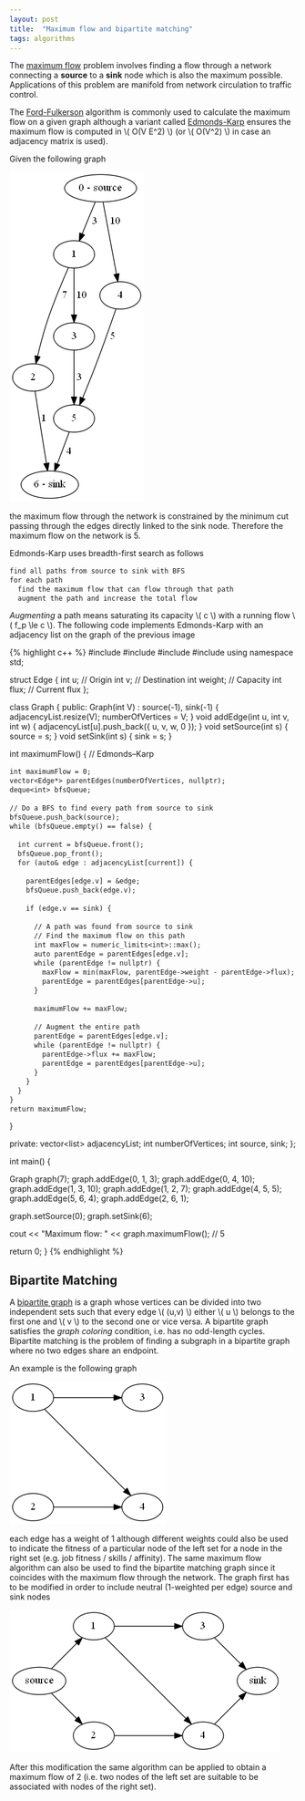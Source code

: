 ```yaml
---
layout: post
title:  "Maximum flow and bipartite matching"
tags: algorithms
---
```


The [maximum flow](https://en.wikipedia.org/wiki/Maximum_flow_problem) problem involves finding a flow through a network connecting a **source** to a **sink** node which is also the maximum possible. Applications of this problem are manifold from network circulation to traffic control.

The [Ford-Fulkerson](https://en.wikipedia.org/wiki/Ford%E2%80%93Fulkerson_algorithm) algorithm is commonly used to calculate the maximum flow on a given graph although a variant called [Edmonds-Karp](https://en.wikipedia.org/wiki/Edmonds%E2%80%93Karp_algorithm) ensures the maximum flow is computed in \\( O(V E^2) \\) (or \\( O(V^2) \\) in case an adjacency matrix is used).

Given the following graph

![image](/images/posts/maximumflow1.png)

the maximum flow through the network is constrained by the minimum cut passing through the edges directly linked to the sink node. Therefore the maximum flow on the network is 5.

Edmonds-Karp uses breadth-first search as follows

	find all paths from source to sink with BFS
	for each path
	  find the maximum flow that can flow through that path
	  augment the path and increase the total flow

*Augmenting* a path means saturating its capacity \\( c \\) with a running flow \\( f_p \le c \\). The following code implements Edmonds-Karp with an adjacency list on the graph of the previous image

{% highlight c++ %}
#include <iostream>
#include <vector>
#include <list>
#include <queue>
using namespace std;

struct Edge {
  int u; // Origin
  int v; // Destination
  int weight; // Capacity
  int flux; // Current flux
};

class Graph {
public:
  Graph(int V) : source(-1), sink(-1) {
    adjacencyList.resize(V);
    numberOfVertices = V;
  }
  void addEdge(int u, int v, int w) {
    adjacencyList[u].push_back({ u, v, w, 0 });
  }
  void setSource(int s) {
    source = s;
  }
  void setSink(int s) {
    sink = s;
  }

  int maximumFlow() { // Edmonds–Karp

    int maximumFlow = 0;
    vector<Edge*> parentEdges(numberOfVertices, nullptr);
    deque<int> bfsQueue;

    // Do a BFS to find every path from source to sink
    bfsQueue.push_back(source);
    while (bfsQueue.empty() == false) {

      int current = bfsQueue.front();
      bfsQueue.pop_front();
      for (auto& edge : adjacencyList[current]) {

        parentEdges[edge.v] = &edge;
        bfsQueue.push_back(edge.v);

        if (edge.v == sink) {

          // A path was found from source to sink
          // Find the maximum flow on this path
          int maxFlow = numeric_limits<int>::max();
          auto parentEdge = parentEdges[edge.v];
          while (parentEdge != nullptr) {
            maxFlow = min(maxFlow, parentEdge->weight - parentEdge->flux);
            parentEdge = parentEdges[parentEdge->u];
          }

          maximumFlow += maxFlow;

          // Augment the entire path
          parentEdge = parentEdges[edge.v];
          while (parentEdge != nullptr) {
            parentEdge->flux += maxFlow;
            parentEdge = parentEdges[parentEdge->u];
          }
        }
      }
    }
    return maximumFlow;
  }

private:
  vector<list<Edge>> adjacencyList;
  int numberOfVertices;
  int source, sink;
};


int main() {

  Graph graph(7);
  graph.addEdge(0, 1, 3);
  graph.addEdge(0, 4, 10);
  graph.addEdge(1, 3, 10);
  graph.addEdge(1, 2, 7);
  graph.addEdge(4, 5, 5);
  graph.addEdge(5, 6, 4);
  graph.addEdge(2, 6, 1);

  graph.setSource(0);
  graph.setSink(6);

  cout << "Maximum flow: " << graph.maximumFlow(); // 5

  return 0;
}
{% endhighlight %}

Bipartite Matching
------------------

A [bipartite graph](https://en.wikipedia.org/wiki/Bipartite_graph) is a graph whose vertices can be divided into two independent sets such that every edge \\( (u,v) \\) either \\( u \\) belongs to the first one and \\( v \\) to the second one or vice versa. A bipartite graph satisfies the *graph coloring* condition, i.e. has no odd-length cycles. Bipartite matching is the problem of finding a subgraph in a bipartite graph where no two edges share an endpoint.

An example is the following graph

![image](/images/posts/maximumflow2.png)

each edge has a weight of 1 although different weights could also be used to indicate the fitness of a particular node of the left set for a node in the right set (e.g. job fitness / skills / affinity). The same maximum flow algorithm can also be used to find the bipartite matching graph since it coincides with the maximum flow through the network. The graph first has to be modified in order to include neutral (1-weighted per edge) source and sink nodes

![image](/images/posts/maximumflow3.png)

After this modification the same algorithm can be applied to obtain a maximum flow of 2 (i.e. two nodes of the left set are suitable to be associated with nodes of the right set).